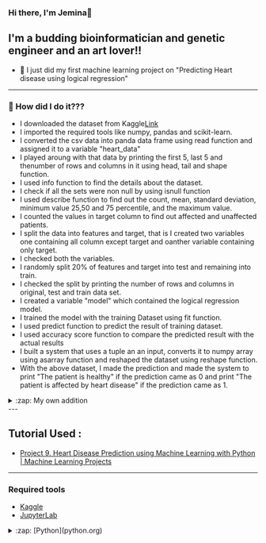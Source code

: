 ### Hi there, I'm Jemina👋


## I'm a budding bioinformatician and genetic engineer and an art lover!!

- 🔭 I just did my first machine learning project on "Predicting Heart disease using logical regression"


---

### 📕 How did I do it???

<!-- BLOG-POST-LIST:START -->
- I downloaded the dataset from Kaggle[Link](https://www.kaggle.com/ronitf/heart-disease-uci) 
- I imported the required tools like numpy, pandas and scikit-learn.
- I converted the csv data into panda data frame using read function and assigned it to a variable "heart_data"
- I played aroung with that data by printing the first 5, last 5 and thenumber of rows and columns in it using head, tail and shape function.
- I used info function to find the details about the dataset.
- I check if all the sets were non null by using isnull function
- I used describe function to find out the count, mean, standard deviation, minimum value 25,50 and 75 percentile, and the maximum value.
- I counted the values in target column to find out affected and unaffected patients.
- I split the data into features and target, that is I created two variables one containing all column except target and oanther variable containing only target.
- I checked both the variables.
- I randomly split 20% of features and target into test and remaining into train.
- I checked the split by printing the number of rows and columns in original, test and train data set.
- I created a variable "model" which contained the logical regression model.
- I trained the model with the training Dataset using fit function.
- I used predict function to predict the result of training dataset.
- I used accuracy score function to compare the predicted result with the actual results
- I built a system that uses a tuple an an input, converts it to numpy array using asarray function and reshaped the dataset using reshape function.
- With the above dataset, I made the prediction and made the system to print "The patient is healthy" if the prediction came as 0 and print "The patient is affected by heart disease" if the prediction came as 1.

<details>
  <summary>:zap: My own addition</summary>
  
<!--START_SECTION:activity-->
1. I wanted the user to enter the data rather than changing values in code itself.
2. Therefore, I printed out questions like "Your age and Your sex and got the appropriate numerical inputs by instructing the user accordingly.
3. I appended those values to a list using append function.
4. I converted that list to a tuple using tuple function.
5. Then, I predicted the result using steps mentioned before.
<!--END_SECTION:activity-->    
    
</details>
---

## Tutorial Used : 

- [Project 9. Heart Disease Prediction using Machine Learning with Python | Machine Learning Projects](https://www.youtube.com/watch?v=qmqCYC-MBQo)

---
### Required tools
- [Kaggle](https://www.kaggle.com/)
- [JupyterLab](https://jupyter.org/)
<details>
  <summary>:zap: [Python](python.org)</summary>
  
<!--START_SECTION:activity-->
1. [Numpy](https://numpy.org/)
2. [Pandas](https://pandas.pydata.org/)
3. [Scikit-Learn](https://scikit-learn.org/stable/)
<!--END_SECTION:activity-->    
    
</details>